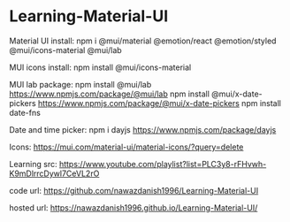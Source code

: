 # Learning-Material-UI

Material UI install:
npm i @mui/material @emotion/react @emotion/styled @mui/icons-material @mui/lab

MUI icons install:
npm install @mui/icons-material

MUI lab package:
npm install @mui/lab
https://www.npmjs.com/package/@mui/lab
npm install @mui/x-date-pickers
https://www.npmjs.com/package/@mui/x-date-pickers
npm install date-fns

Date and  time picker:
npm i dayjs
https://www.npmjs.com/package/dayjs

Icons:
https://mui.com/material-ui/material-icons/?query=delete


Learning src: https://www.youtube.com/playlist?list=PLC3y8-rFHvwh-K9mDlrrcDywl7CeVL2rO

code url: https://github.com/nawazdanish1996/Learning-Material-UI

hosted url: https://nawazdanish1996.github.io/Learning-Material-UI/